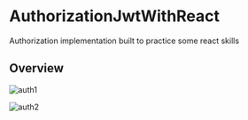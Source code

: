 # AuthorizationJwtWithReact
Authorization implementation built to practice some react skills

## Overview
![auth1](https://user-images.githubusercontent.com/62616777/86162773-ba0e5500-bae5-11ea-9cb6-1e59ee443abf.gif)

![auth2](https://user-images.githubusercontent.com/62616777/86162825-c7c3da80-bae5-11ea-99aa-5144dd0eac66.gif)
